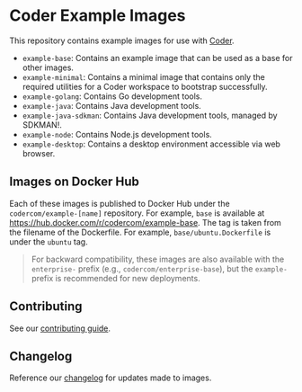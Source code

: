 # Coder Example Images

This repository contains example images for use with [Coder](https://coder.com/docs/v2/latest).

- `example-base`: Contains an example image that can be used as a base for
  other images.
- `example-minimal`: Contains a minimal image that contains only the required
  utilities for a Coder workspace to bootstrap successfully.
- `example-golang`: Contains Go development tools.
- `example-java`: Contains Java development tools.
- `example-java-sdkman`: Contains Java development tools, managed by SDKMAN!.
- `example-node`: Contains Node.js development tools.
- `example-desktop`: Contains a desktop environment accessible via web browser.

## Images on Docker Hub

Each of these images is published to Docker Hub under the
`codercom/example-[name]` repository. For example, `base` is available at
https://hub.docker.com/r/codercom/example-base. The tag is taken from the
filename of the Dockerfile. For example, `base/ubuntu.Dockerfile` is
under the `ubuntu` tag.

> For backward compatibility, these images are also available with the `enterprise-` prefix
> (e.g., `codercom/enterprise-base`), but the `example-` prefix is recommended for new deployments.

## Contributing

See our [contributing guide](.github/CONTRIBUTING.md).

## Changelog

Reference our [changelog](./changelog.md) for updates made to images.
